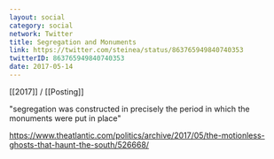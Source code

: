 ```yaml
---
layout: social
category: social
network: Twitter
title: Segregation and Monuments
link: https://twitter.com/steinea/status/863765949840740353
twitterID: 863765949840740353
date: 2017-05-14
---
```


[[2017]] / [[Posting]]

"segregation was constructed in precisely the period in which the monuments were put in place"

<https://www.theatlantic.com/politics/archive/2017/05/the-motionless-ghosts-that-haunt-the-south/526668/>
